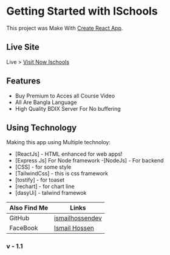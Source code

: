 # Getting Started with ISchools

This project was Make With  [Create React App](https://github.com/facebook/create-react-app).


## Live Site 
Live > [Visit Now Ischools](https://ischools-bd.web.app/)

## Features

- Buy Premium to Acces all Course Video
- All Are Bangla Language 
- High Quality BDIX Server For No buffering 

## Using Technology

Making this app using Multiple technoloy:

- [ReactJs] - HTML enhanced for web apps!
- [Express Js] For Node framework 
-[NodeJs] - For backend 
- [CSS] - for some style
- [TailwindCss] - this is css framework 
- [tostify] - for toaset
- [rechart] - for chart line
- [dasyUi] - talwind framewok


| Also Find Me| Links |
| ------ | ------ |
| GitHub | [ismailhossendev](https://github.com/ismailhossendev/) |
| FaceBook | [Ismail Hossen](https://fb.com/ismailfbprofile) |

### v - 1.1
